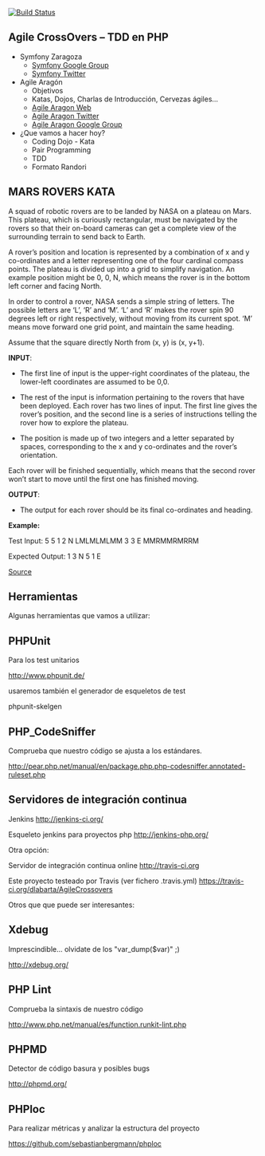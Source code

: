 [![Build Status](https://travis-ci.org/dlabarta/AgileCrossovers.svg?branch=master)](https://travis-ci.org/dlabarta/AgileCrossovers)

Agile CrossOvers – TDD en PHP
-----------------------------

- Symfony Zaragoza
    - [Symfony Google Group]
    - [Symfony Twitter]
- Agile Aragón
    - Objetivos
    - Katas, Dojos, Charlas de Introducción, Cervezas ágiles...
    - [Agile Aragon Web]
    - [Agile Aragon Twitter]
    - [Agile Aragon Google Group]
- ¿Que vamos a hacer hoy?
    - Coding Dojo - Kata
    - Pair Programming
    - TDD
    - Formato Randori


MARS ROVERS KATA
----------------

A squad of robotic rovers are to be landed by NASA on a plateau on Mars. This plateau, which is curiously rectangular, must be navigated by the rovers so that their on-board cameras can get a complete view of the surrounding terrain to send back to Earth.

A rover’s position and location is represented by a combination of x and y co-ordinates and a letter representing one of the four cardinal compass points. The plateau is divided up into a grid to simplify navigation. An example position might be 0, 0, N, which means the rover is in the bottom left corner and facing North.

In order to control a rover, NASA sends a simple string of letters. The possible letters are ‘L’, ‘R’ and ‘M’. ‘L’ and ‘R’ makes the rover spin 90 degrees left or right respectively, without moving from its current spot. ‘M’ means move forward one grid point, and maintain the same heading.

Assume that the square directly North from (x, y) is (x, y+1).

**INPUT**:

- The first line of input is the upper-right coordinates of the plateau, the lower-left coordinates are assumed to be 0,0.

- The rest of the input is information pertaining to the rovers that have been deployed. Each rover has two lines of input. The first line gives the rover’s position, and the second line is a series of instructions telling the rover how to explore the plateau.

- The position is made up of two integers and a letter separated by spaces, corresponding to the x and y co-ordinates and the rover’s orientation.

Each rover will be finished sequentially, which means that the second rover won’t start to move until the first one has finished moving.

**OUTPUT**:

- The output for each rover should be its final co-ordinates and heading.

**Example:**

Test Input: 5 5 1 2 N LMLMLMLMM 3 3 E MMRMMRMRRM

Expected Output: 1 3 N 5 1 E

[Source]


Herramientas
------------

Algunas herramientas que vamos a utilizar:

PHPUnit
-------
Para los test unitarios

http://www.phpunit.de/

usaremos también el generador de esqueletos de test

phpunit-skelgen


PHP_CodeSniffer
---------------
Comprueba que nuestro código se ajusta a los estándares.

http://pear.php.net/manual/en/package.php.php-codesniffer.annotated-ruleset.php


Servidores de integración continua
----------------------------------
Jenkins
http://jenkins-ci.org/

Esqueleto jenkins para proyectos php
http://jenkins-php.org/

Otra opción:

Servidor de integración continua online
http://travis-ci.org

Este proyecto testeado por Travis (ver fichero .travis.yml)
https://travis-ci.org/dlabarta/AgileCrossovers

Otros que que puede ser interesantes:

Xdebug
------
Imprescindible... olvidate de los "var_dump($var)" ;)

http://xdebug.org/

PHP Lint
--------
Comprueba la sintaxis de nuestro código

http://www.php.net/manual/es/function.runkit-lint.php

PHPMD
-----
Detector de código basura y posibles bugs

http://phpmd.org/

PHPloc
------
Para realizar métricas y analizar la estructura del proyecto

https://github.com/sebastianbergmann/phploc

[Source]: https://betabeers.com/event/coding-dojo-por-agile-barcelona-runroom-878/
[Agile Aragon Web]:http://agile-aragon.org/
[Agile Aragon Twitter]:https://twitter.com/agilearagon
[Agile Aragon Google Group]:https://groups.google.com/forum/#!forum/agile-aragon
[Symfony Google Group]: https://groups.google.com/forum/#!forum/symfony-zaragoza
[Symfony Twitter]: https://twitter.com/symfony_zgz

